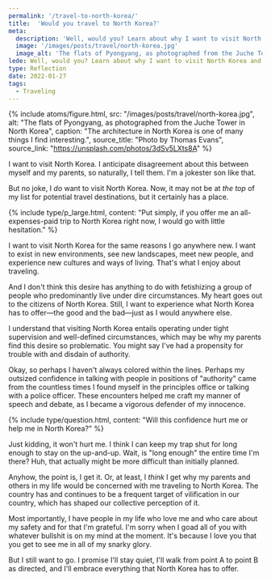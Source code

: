 ```yaml
---
permalink: '/travel-to-north-korea/'
title:  'Would you travel to North Korea?'
meta:
  description: 'Well, would you? Learn about why I want to visit North Korea and how much my parents dislike this fact.'
  image: '/images/posts/travel/north-korea.jpg'
  image_alt: 'The flats of Pyongyang, as photographed from the Juche Tower in North Korea'
lede: Well, would you? Learn about why I want to visit North Korea and how much my parents dislike this fact.
type: Reflection
date: 2022-01-27
tags:
  - Traveling
---
```


{% include atoms/figure.html, src: "/images/posts/travel/north-korea.jpg", alt: "The flats of Pyongyang, as photographed from the Juche Tower in North Korea", caption: "The architecture in North Korea is one of many things I find interesting.", source_title: "Photo by Thomas Evans", source_link: "https://unsplash.com/photos/3dSv5LXts8A" %}
  
I want to visit North Korea. I anticipate disagreement about this between myself and my parents, so naturally, I tell them. I'm a jokester son like that.

But no joke, I _do_ want to visit North Korea. Now, it may not be at _the top_ of my list for potential travel destinations, but it certainly has a place.   

{% include type/p_large.html, content: "Put simply, if you offer me an all-expenses-paid trip to North Korea right now, I would go with little hesitation." %}

I want to visit North Korea for the same reasons I go anywhere new. I want to exist in new environments, see new landscapes, meet new people, and experience new cultures and ways of living. That's what I enjoy about traveling.

And I don't think this desire has anything to do with fetishizing a group of people who predominantly live under dire circumstances. My heart goes out to the citizens of North Korea. Still, I want to experience what North Korea has to offer—the good and the bad—just as I would anywhere else.

I understand that visiting North Korea entails operating under tight supervision and well-defined circumstances, which may be why my parents find this desire so problematic. You might say I've had a propensity for trouble with and disdain of authority.

Okay, so perhaps I haven't always colored within the lines. Perhaps my outsized confidence in talking with people in positions of "authority" came from the countless times I found myself in the principles office or talking with a police officer. These encounters helped me craft my manner of speech and debate, as I became a vigorous defender of my innocence.

{% include type/question.html, content: "Will this confidence hurt me or help me in North Korea?" %}

Just kidding, it won't hurt me. I think I can keep my trap shut for long enough to stay on the up-and-up. Wait, is "long enough" the entire time I'm there? Huh, that actually might be more difficult than initially planned.   

Anyhow, the point is, I get it. Or, at least, I _think_ I get why my parents and others in my life would be concerned with me traveling to North Korea. The country has and continues to be a frequent target of vilification in our country, which has shaped our collective perception of it. 

Most importantly, I have people in my life who love me and who care about my safety and for that I'm grateful. I'm sorry when I goad all of you with whatever bullshit is on my mind at the moment. It's because I love you that you get to see me in all of my snarky glory.

But I still want to go. I promise I'll stay quiet, I'll walk from point A to point B as directed, and I'll embrace everything that North Korea has to offer.
